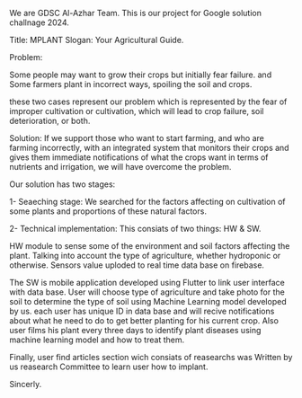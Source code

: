 We are GDSC Al-Azhar Team. This is our project for Google solution challnage 2024.

Title: MPLANT
Slogan: Your Agricultural Guide.

Problem:

Some people may want to grow their crops but initially fear failure.
and Some farmers plant in incorrect ways, spoiling the soil and crops.

these two cases represent our problem which is represented by the fear of improper cultivation or cultivation, which will lead to crop failure, soil deterioration, or both.

Solution:
If we support those who want to start farming, and who are farming incorrectly, with an integrated system that monitors their crops and gives them immediate notifications of what the crops want in terms of nutrients and irrigation, we will have overcome the problem.

Our solution has two stages:

1- Seaeching stage:
We searched for the factors affecting on cultivation of some plants and proportions of these natural factors.

2- Technical implementation:
This consiats of two things: HW & SW.

HW module to sense some of the environment and soil factors affecting the plant. Talking into account the type of agriculture, whether hydroponic or otherwise. Sensors value uploded to real time data base on firebase.

The SW is mobile application developed using Flutter to link user interface with data base.
User will choose type of agriculture and take photo for the soil to determine the type of soil using Machine Learning model developed by us.
each user has unique ID in data base and will recive notifications about what he need to do to get better planting for his current crop. 
Also user films his plant every three days to identify plant diseases using machine learning model and how to treat them.

Finally, user find articles section wich consiats of reasearchs was Written by us reasearch Committee to learn user how to implant.

Sincerly.
